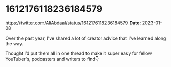 # 1612176118236184579
https://twitter.com/AliAbdaal/status/1612176118236184579
**Date:** 2023-01-08

Over the past year, I've shared a lot of creator advice that I've learned along the way.

Thought I’d put them all in one thread to make it super easy for fellow YouTuber's, podcasters and writers to find👇
